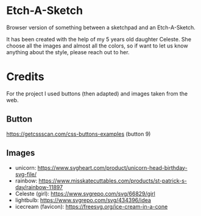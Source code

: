 # Etch-A-Sketch

Browser version of something between a sketchpad and an Etch-A-Sketch.

It has been created with the help of my 5 years old daughter Celeste.
She choose all the images and almost all the colors, so if want to let us know anything about the style, please reach out to her.

# Credits

For the project I used buttons (then adapted) and images taken from the web.

## Button

https://getcssscan.com/css-buttons-examples (button 9)

## Images

- unicorn: https://www.svgheart.com/product/unicorn-head-birthday-svg-file/
- rainbow: https://www.misskatecuttables.com/products/st-patrick-s-day/rainbow-11897
- Celeste (girl): https://www.svgrepo.com/svg/66829/girl
- lightbulb: https://www.svgrepo.com/svg/434396/idea
- icecream (favicon): https://freesvg.org/ice-cream-in-a-cone
